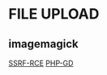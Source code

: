 # FILE UPLOAD

## imagemagick
[SSRF-RCE](https://itsfading.github.io/posts/Unrestricted-File-Upload-Leads-to-SSRF-and-RCE/)
[PHP-GD](https://asdqw3.medium.com/remote-image-upload-leads-to-rce-inject-malicious-code-to-php-gd-image-90e1e8b2aada)

